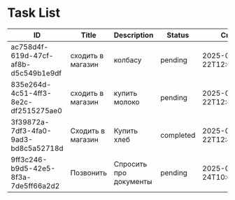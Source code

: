 # Task List

| ID | Title | Description | Status | Created At | Updated At | Deadline |
|--------------------|-------|-------------|--------|------------|------------|----------|
| ac758d4f-619d-47cf-af8b-d5c549b1e9df | сходить в магазин | колбасу | pending | 2025-04-22T12:03:23.859943 | 2025-04-22T12:03:23.859943 |  |
| 835e264d-4c51-4ff3-8e2c-df2515275ae0 | сходить в магазин | купить молоко | pending | 2025-04-22T12:49:04.129348 | 2025-04-22T12:49:04.129348 |  |
| 3f39872a-7df3-4fa0-9ad3-bd8c5a52718d | Сходить в магазин | Купить хлеб | completed | 2025-04-22T12:49:57.898728 | 2025-04-22T12:49:57.898728 | 2025-04-22T15:30:00 |
| 9ff3c246-b9d5-42e5-8f3a-7de5ff66a2d2 | Позвонить | Спросить про документы | pending | 2025-04-24T10:01:20.958588 | 2025-04-24T10:01:20.958588 |  |
